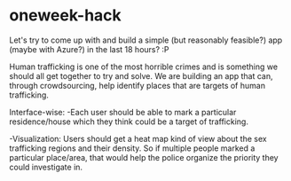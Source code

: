 # oneweek-hack
Let's try to come up with and build a simple (but reasonably feasible?) app (maybe with Azure?) in the last 18 hours? :P

Human trafficking is one of the most horrible crimes and is something we should all get together to try and solve. We are building an app that can, through crowdsourcing, help identify places that are targets of human trafficking.

Interface-wise: -Each user should be able to mark a particular residence/house which they think could be a target of trafficking.

-Visualization: Users should get a heat map kind of view about the sex trafficking regions and their density. So if multiple people marked a particular place/area, that would help the police organize the priority they could investigate in.
